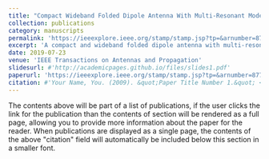 ```yaml
---
title: "Compact Wideband Folded Dipole Antenna With Multi-Resonant Modes"
collection: publications
category: manuscripts
permalink: 'https://ieeexplore.ieee.org/stamp/stamp.jsp?tp=&arnumber=8770282'
excerpt: 'A compact and wideband folded dipole antenna with multi-resonant modes is presented in this paper. Three resonant modes are obtained by using a modified planar folded dipole and its coupled feeding structure. Incorporating the shorting pins and parasitic patches, multiple resonant modes in the antenna are manipulated, shifted, and then combined to increase the impedance bandwidth. Using this concept, a prototype of a multimode folded dipole is designed, fabricated, and measured. The experimental results show that the proposed antenna achieves a bandwidth of 80% from 1.57 to 3.68 GHz, while occupying a compact size of 0.3λ 0 × 0.15λ 0 × 0.05λ 0 (λ 0 is the wavelength in free space at the lowest operating frequency). Furthermore, a simple and effective design to achieve good omnidirectional radiation performance is developed by placing two proposed folded dipoles back to back. The antenna exhibits a flat gain variation of less than 1.27 dB over a broad bandwidth (82%) in the horizontal plane. Such a compact, wideband, planar antenna is a promising candidate for indoor signal coverage, wireless access points, and micro base stations in 2G/3G/4G/5G and WLAN/WiMAX wireless communication systems.'
date: 2019-07-23
venue: 'IEEE Transactions on Antennas and Propagation'
slidesurl: #'http://academicpages.github.io/files/slides1.pdf'
paperurl: 'https://ieeexplore.ieee.org/stamp/stamp.jsp?tp=&arnumber=8770282'
citation: #'Your Name, You. (2009). &quot;Paper Title Number 1.&quot; <i>Journal 1</i>. 1(1).'
---
```


The contents above will be part of a list of publications, if the user clicks the link for the publication than the contents of section will be rendered as a full page, allowing you to provide more information about the paper for the reader. When publications are displayed as a single page, the contents of the above "citation" field will automatically be included below this section in a smaller font.
